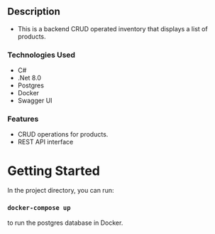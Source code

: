 ## Description
* This is a backend CRUD operated inventory that displays a list of products.

### Technologies Used
* C#
* .Net 8.0
* Postgres
* Docker
* Swagger UI

### Features
* CRUD operations for products.
* REST API interface

# Getting Started
In the project directory, you can run:

### `docker-compose up`
to run the postgres database in Docker.
